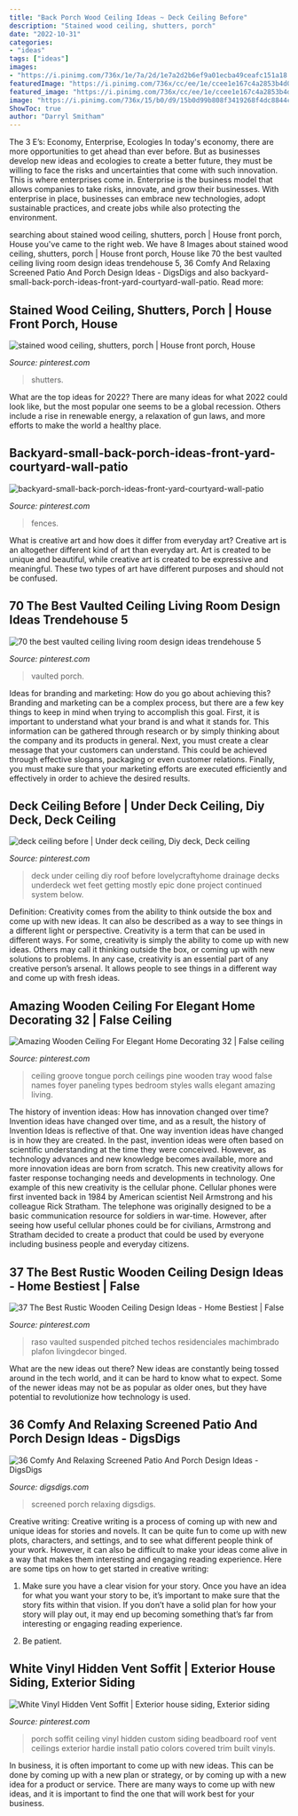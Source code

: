 ```yaml
---
title: "Back Porch Wood Ceiling Ideas ~ Deck Ceiling Before"
description: "Stained wood ceiling, shutters, porch"
date: "2022-10-31"
categories:
- "ideas"
tags: ["ideas"]
images:
- "https://i.pinimg.com/736x/1e/7a/2d/1e7a2d2b6ef9a01ecba49ceafc151a18.jpg"
featuredImage: "https://i.pinimg.com/736x/cc/ee/1e/ccee1e167c4a2853b4d0e6293bec6d33.jpg"
featured_image: "https://i.pinimg.com/736x/cc/ee/1e/ccee1e167c4a2853b4d0e6293bec6d33.jpg"
image: "https://i.pinimg.com/736x/15/b0/d9/15b0d99b808f3419268f4dc8844ce959--vinyl-soffit-porch-ceiling.jpg"
ShowToc: true
author: "Darryl Smitham"
---
```



The 3 E’s: Economy, Enterprise, Ecologies
In today's economy, there are more opportunities to get ahead than ever before. But as businesses develop new ideas and ecologies to create a better future, they must be willing to face the risks and uncertainties that come with such innovation. This is where enterprises come in. Enterprise is the business model that allows companies to take risks, innovate, and grow their businesses. With enterprise in place, businesses can embrace new technologies, adopt sustainable practices, and create jobs while also protecting the environment.

	

		
searching about stained wood ceiling, shutters, porch | House front porch, House you've came to the right web. We have 8 Images about stained wood ceiling, shutters, porch | House front porch, House like 70 the best vaulted ceiling living room design ideas trendehouse 5, 36 Comfy And Relaxing Screened Patio And Porch Design Ideas - DigsDigs and also backyard-small-back-porch-ideas-front-yard-courtyard-wall-patio. Read more:
		
    
## Stained Wood Ceiling, Shutters, Porch | House Front Porch, House

<img loading=lazy src="https://i.pinimg.com/736x/52/e5/f6/52e5f662f28aa60672ea553568acbc42.jpg" onerror="this.onerror=null;this.src='https://tse2.mm.bing.net/th?id=OIP.1EMfiIgG4sOjDm8zB7XUAQHaJ4&amp;pid=15.1';" alt="stained wood ceiling, shutters, porch | House front porch, House">

_Source: pinterest.com_

>shutters. 

	

What are the top ideas for 2022?
There are many ideas for what 2022 could look like, but the most popular one seems to be a global recession. Others include a rise in renewable energy, a relaxation of gun laws, and more efforts to make the world a healthy place.

    
## Backyard-small-back-porch-ideas-front-yard-courtyard-wall-patio

<img loading=lazy src="https://i.pinimg.com/736x/02/20/23/02202395febab0b70c52ce42e3307515.jpg" onerror="this.onerror=null;this.src='https://tse1.mm.bing.net/th?id=OIP.ASo-uUVUcTvJYYq33YjnGgHaJ3&amp;pid=15.1';" alt="backyard-small-back-porch-ideas-front-yard-courtyard-wall-patio">

_Source: pinterest.com_

>fences. 

	

What is creative art and how does it differ from everyday art?
Creative art is an altogether different kind of art than everyday art. Art is created to be unique and beautiful, while creative art is created to be expressive and meaningful. These two types of art have different purposes and should not be confused.

    
## 70 The Best Vaulted Ceiling Living Room Design Ideas Trendehouse 5

<img loading=lazy src="https://i.pinimg.com/736x/a3/39/3e/a3393e404022fbcf94d36e52a2f512ad.jpg" onerror="this.onerror=null;this.src='https://tse1.mm.bing.net/th?id=OIP.OOyPv2wxC4KGAYrxVHLszwHaLH&amp;pid=15.1';" alt="70 the best vaulted ceiling living room design ideas trendehouse 5">

_Source: pinterest.com_

>vaulted porch. 

	

Ideas for branding and marketing: How do you go about achieving this?
Branding and marketing can be a complex process, but there are a few key things to keep in mind when trying to accomplish this goal. First, it is important to understand what your brand is and what it stands for. This information can be gathered through research or by simply thinking about the company and its products in general. Next, you must create a clear message that your customers can understand. This could be achieved through effective slogans, packaging or even customer relations. Finally, you must make sure that your marketing efforts are executed efficiently and effectively in order to achieve the desired results.

    
## Deck Ceiling Before | Under Deck Ceiling, Diy Deck, Deck Ceiling

<img loading=lazy src="https://i.pinimg.com/736x/cc/ee/1e/ccee1e167c4a2853b4d0e6293bec6d33.jpg" onerror="this.onerror=null;this.src='https://tse4.mm.bing.net/th?id=OIP.rdfU73p-aHPiTq_tX9AvMAHaJ3&amp;pid=15.1';" alt="deck ceiling before | Under deck ceiling, Diy deck, Deck ceiling">

_Source: pinterest.com_

>deck under ceiling diy roof before lovelycraftyhome drainage decks underdeck wet feet getting mostly epic done project continued system below. 

	

Definition: Creativity comes from the ability to think outside the box and come up with new ideas. It can also be described as a way to see things in a different light or perspective.
Creativity is a term that can be used in different ways. For some, creativity is simply the ability to come up with new ideas. Others may call it thinking outside the box, or coming up with new solutions to problems. In any case, creativity is an essential part of any creative person’s arsenal. It allows people to see things in a different way and come up with fresh ideas.

    
## Amazing Wooden Ceiling For Elegant Home Decorating 32 | False Ceiling

<img loading=lazy src="https://i.pinimg.com/736x/1e/7a/2d/1e7a2d2b6ef9a01ecba49ceafc151a18.jpg" onerror="this.onerror=null;this.src='https://tse4.mm.bing.net/th?id=OIP.MWSDp1dcMAgmHc4MZ6Q-awHaJ3&amp;pid=15.1';" alt="Amazing Wooden Ceiling For Elegant Home Decorating 32 | False ceiling">

_Source: pinterest.com_

>ceiling groove tongue porch ceilings pine wooden tray wood false names foyer paneling types bedroom styles walls elegant amazing living. 

	

The history of invention ideas: How has innovation changed over time?
Invention ideas have changed over time, and as a result, the history of Invention Ideas is reflective of that. One way invention ideas have changed is in how they are created.  In the past, invention ideas were often based on scientific understanding at the time they were conceived. However, as technology advances and new knowledge becomes available, more and more innovation ideas are born from scratch. This new creativity allows for faster response tochanging needs and developments in technology.
One example of this new creativity is the cellular phone. Cellular phones were first invented back in 1984 by American scientist Neil Armstrong and his colleague Rick Stratham. The telephone was originally designed to be a basic communication resource for soldiers in war-time. However, after seeing how useful cellular phones could be for civilians, Armstrong and Stratham decided to create a product that could be used by everyone including business people and everyday citizens.

    
## 37 The Best Rustic Wooden Ceiling Design Ideas - Home Bestiest | False

<img loading=lazy src="https://i.pinimg.com/originals/42/61/39/426139ba60c58e7b86be40266ca77dd8.jpg" onerror="this.onerror=null;this.src='https://tse4.mm.bing.net/th?id=OIP.itk6EBGbyy-Uxs_lBGSh0QHaJ3&amp;pid=15.1';" alt="37 The Best Rustic Wooden Ceiling Design Ideas - Home Bestiest | False">

_Source: pinterest.com_

>raso vaulted suspended pitched techos residenciales machimbrado plafon livingdecor binged. 

	

What are the new ideas out there?
New ideas are constantly being tossed around in the tech world, and it can be hard to know what to expect. Some of the newer ideas may not be as popular as older ones, but they have potential to revolutionize how technology is used.

    
## 36 Comfy And Relaxing Screened Patio And Porch Design Ideas - DigsDigs

<img loading=lazy src="https://www.digsdigs.com/photos/comfy-and-relaxing-screened-patio-design-ideas-13.jpg" onerror="this.onerror=null;this.src='https://tse1.mm.bing.net/th?id=OIP.Td3II65TSCj_IlScb6AjQwHaLQ&amp;pid=15.1';" alt="36 Comfy And Relaxing Screened Patio And Porch Design Ideas - DigsDigs">

_Source: digsdigs.com_

>screened porch relaxing digsdigs. 

	

Creative writing:
Creative writing is a process of coming up with new and unique ideas for stories and novels. It can be quite fun to come up with new plots, characters, and settings, and to see what different people think of your work. However, it can also be difficult to make your ideas come alive in a way that makes them interesting and engaging reading experience. Here are some tips on how to get started in creative writing: 
1. Make sure you have a clear vision for your story. Once you have an idea for what you want your story to be, it’s important to make sure that the story fits within that vision. If you don’t have a solid plan for how your story will play out, it may end up becoming something that’s far from interesting or engaging reading experience. 

2. Be patient.

    
## White Vinyl Hidden Vent Soffit | Exterior House Siding, Exterior Siding

<img loading=lazy src="https://i.pinimg.com/736x/15/b0/d9/15b0d99b808f3419268f4dc8844ce959--vinyl-soffit-porch-ceiling.jpg" onerror="this.onerror=null;this.src='https://tse3.mm.bing.net/th?id=OIP.6O5kFM3TFv9N97ZCdgiQPgHaFj&amp;pid=15.1';" alt="White Vinyl Hidden Vent Soffit | Exterior house siding, Exterior siding">

_Source: pinterest.com_

>porch soffit ceiling vinyl hidden custom siding beadboard roof vent ceilings exterior hardie install patio colors covered trim built vinyls. 

	

In business, it is often important to come up with new ideas. This can be done by coming up with a new plan or strategy, or by coming up with a new idea for a product or service. There are many ways to come up with new ideas, and it is important to find the one that will work best for your business.

